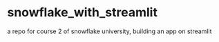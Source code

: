 # snowflake_with_streamlit
a repo for course 2 of snowflake university, building an app on streamlit
